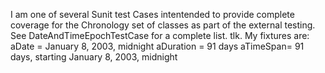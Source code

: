 I am one of several Sunit test Cases intentended to provide complete coverage for the Chronology set of classes as part of the external testing. See DateAndTimeEpochTestCase for a complete list.  tlk.My fixtures are:aDate = January 8, 2003, midnightaDuration = 91 daysaTimeSpan= 91 days, starting January 8, 2003, midnight